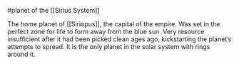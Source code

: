 #planet of the [[Sirius System]]

The home planet of [[Siriopus]], the capital of the empire. Was set in the perfect zone for life to form away from the blue sun. Very resource insufficient after it had been picked clean ages ago, kickstarting the planet’s attempts to spread. It is the only planet in the solar system with rings around it. 